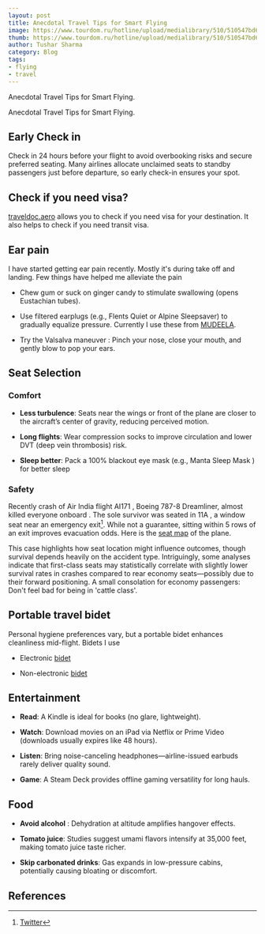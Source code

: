 ```yaml
---
layout: post
title: Anecdotal Travel Tips for Smart Flying
image: https://www.tourdom.ru/hotline/upload/medialibrary/510/510547bd6e6dcd193a8016c221df2280.jpg
thumb: https://www.tourdom.ru/hotline/upload/medialibrary/510/510547bd6e6dcd193a8016c221df2280.jpg
author: Tushar Sharma
category: Blog
tags:
- flying
- travel
---
```


Anecdotal Travel Tips for Smart Flying.<!-- truncate_here -->

Anecdotal Travel Tips for Smart Flying.


## Early Check in 

Check in 24 hours before your flight to avoid overbooking risks and secure preferred seating. Many airlines allocate unclaimed seats to standby passengers just before departure, so early check-in ensures your spot.

## Check if you need visa? 

[traveldoc.aero](https://www.traveldoc.aero/) allows you to check if you need visa for your destination. It also helps to check if you need transit visa.

## Ear pain

I have started getting ear pain recently. Mostly it's during take off and landing. Few things have helped me alleviate the pain 

* Chew gum or suck on ginger candy to stimulate swallowing (opens Eustachian tubes).

* Use filtered earplugs (e.g., Flents Quiet or Alpine Sleepsaver) to gradually equalize pressure. Currently I use these from [MUDEELA](https://www.amazon.com/dp/B07K2T3XRX).

* Try the Valsalva maneuver : Pinch your nose, close your mouth, and gently blow to pop your ears.

## Seat Selection

### Comfort

* **Less turbulence**: Seats near the wings or front of the plane are closer to the aircraft’s center of gravity, reducing perceived motion.

* **Long flights**: Wear compression socks to improve circulation and lower DVT (deep vein thrombosis) risk.

* **Sleep better**: Pack a 100% blackout eye mask (e.g., Manta Sleep Mask ) for better sleep

### Safety

Recently crash of Air India flight  AI171 , Boeing 787-8 Dreamliner, almost killed everyone onboard . The sole survivor was seated in 11A , a window seat near an emergency exit[^tweet]. While not a guarantee, sitting within 5 rows of an exit improves evacuation odds. Here is the [seat map](https://www.seatguru.com/airlines/Air_India/Air_India_Boeing_787-8.php) of the plane.

This case highlights how seat location might influence outcomes, though survival depends heavily on the accident type. Intriguingly, some analyses indicate that first-class seats may statistically correlate with slightly lower survival rates in crashes compared to rear economy seats—possibly due to their forward positioning. A small consolation for economy passengers: Don't feel bad for being in 'cattle class'.


## Portable travel bidet


Personal hygiene preferences vary, but a portable bidet enhances cleanliness mid-flight. Bidets I use

* Electronic [bidet](https://www.amazon.com/dp/B09DYYKVRH) 

* Non-electronic [bidet](https://www.amazon.com/dp/B09DYYKVRH)


## Entertainment

* **Read**: A Kindle is ideal for books (no glare, lightweight).

* **Watch**: Download movies on an iPad via Netflix or Prime Video (downloads usually expires like 48 hours).

* **Listen**: Bring noise-canceling headphones—airline-issued earbuds rarely deliver quality sound.

* **Game**: A Steam Deck provides offline gaming versatility for long hauls.

## Food

* **Avoid alcohol** : Dehydration at altitude amplifies hangover effects.

* **Tomato juice**: Studies suggest umami flavors intensify at 35,000 feet, making tomato juice taste richer.

* **Skip carbonated drinks**: Gas expands in low-pressure cabins, potentially causing bloating or discomfort.

## References

[^tweet]: [Twitter](https://x.com/piersmorgan/status/1933196679672463667)

